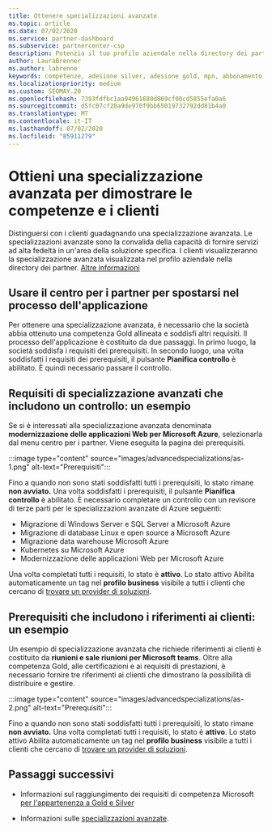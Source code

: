 ```yaml
---
title: Ottenere specializzazioni avanzate
ms.topic: article
ms.date: 07/02/2020
ms.service: partner-dashboard
ms.subservice: partnercenter-csp
description: Potenzia il tuo profilo aziendale nella directory dei partner. Scopri come ottenere specializzazioni avanzate insieme alle tue competenze in oro/argento.
author: LauraBrenner
ms.author: labrenne
keywords: competenze, adesione silver, adesione gold, mpn, abbonamento a Microsoft Action Pack, preparazione, Microsoft Partner Network, adesione alla rete, specializzazioni avanzate
ms.localizationpriority: medium
ms.custom: SEOMAY.20
ms.openlocfilehash: 7393fdfbc1aa94961680d869cf00cd5855efa0a6
ms.sourcegitcommit: d5fc07cf20a9de970f9bb65019732792dd81b4a0
ms.translationtype: MT
ms.contentlocale: it-IT
ms.lasthandoff: 07/02/2020
ms.locfileid: "85911279"
---
```

# <a name="earn-an-advanced-specialization-to-showcase-expertise-and-stand-out-to-customers"></a>Ottieni una specializzazione avanzata per dimostrare le competenze e i clienti 

Distinguersi con i clienti guadagnando una specializzazione avanzata. Le specializzazioni avanzate sono la convalida della capacità di fornire servizi ad alta fedeltà in un'area della soluzione specifica. I clienti visualizzeranno la specializzazione avanzata visualizzata nel profilo aziendale nella directory dei partner. [Altre informazioni](https://partner.microsoft.com/membership/advanced-specialization)

## <a name="use-partner-center-to-move-through-the-application-process"></a>Usare il centro per i partner per spostarsi nel processo dell'applicazione

Per ottenere una specializzazione avanzata, è necessario che la società abbia ottenuto una competenza Gold allineata e soddisfi altri requisiti. Il processo dell'applicazione è costituito da due passaggi. In primo luogo, la società soddisfa i requisiti dei prerequisiti. In secondo luogo, una volta soddisfatti i requisiti dei prerequisiti, il pulsante **Pianifica controllo** è abilitato. È quindi necessario passare il controllo. 

## <a name="advanced-specialization-requirements-that-include-an-audit-an-example"></a>Requisiti di specializzazione avanzati che includono un controllo: un esempio

Se si è interessati alla specializzazione avanzata denominata **modernizzazione delle applicazioni Web per Microsoft Azure**, selezionarla dal menu centro per i partner. Viene eseguita la pagina dei prerequisiti.

:::image type="content" source="images/advancedspecializations/as-1.png" alt-text="Prerequisiti":::


Fino a quando non sono stati soddisfatti tutti i prerequisiti, lo stato rimane **non avviato.** Una volta soddisfatti i prerequisiti, il pulsante **Pianifica controllo** è abilitato. È necessario completare un controllo con un revisore di terze parti per le specializzazioni avanzate di Azure seguenti:
 
- Migrazione di Windows Server e SQL Server a Microsoft Azure
- Migrazione di database Linux e open source a Microsoft Azure
- Migrazione data warehouse Microsoft Azure
- Kubernetes su Microsoft Azure
- Modernizzazione delle applicazioni Web per Microsoft Azure


Una volta completati tutti i requisiti, lo stato è **attivo**. Lo stato attivo Abilita automaticamente un tag nel **profilo business** visibile a tutti i clienti che cercano di [trovare un provider di soluzioni](https://www.microsoft.com/solution-providers/home).

## <a name="prerequisites-that-include-customer-references-an-example"></a>Prerequisiti che includono i riferimenti ai clienti: un esempio

Un esempio di specializzazione avanzata che richiede riferimenti ai clienti è costituito da **riunioni e sale riunioni per Microsoft teams**. Oltre alla competenza Gold, alle certificazioni e ai requisiti di prestazioni, è necessario fornire tre riferimenti ai clienti che dimostrano la possibilità di distribuire e gestire.

:::image type="content" source="images/advancedspecializations/as-2.png" alt-text="Prerequisiti":::

Fino a quando non sono stati soddisfatti tutti i prerequisiti, lo stato rimane **non avviato.** Una volta completati tutti i requisiti, lo stato è **attivo**. Lo stato attivo Abilita automaticamente un tag nel **profilo business** visibile a tutti i clienti che cercano di [trovare un provider di soluzioni](https://www.microsoft.com/solution-providers/home).

## <a name="next-steps"></a>Passaggi successivi

- Informazioni sul raggiungimento dei requisiti di competenza Microsoft [per l'appartenenza a Gold e Silver](learn-about-competencies.md)

- Informazioni sulle [specializzazioni avanzate](https://partner.microsoft.com/membership/advanced-specialization).
